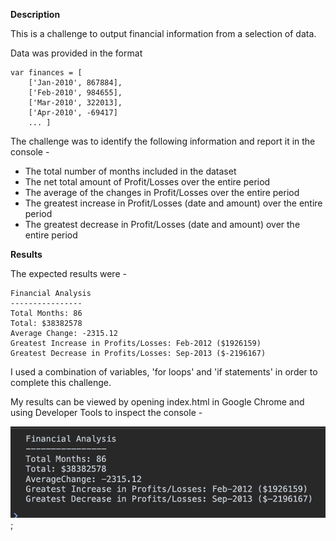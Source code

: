 **Description**

This is a challenge to output financial information from a selection of data.

Data was provided in the format 

    var finances = [
        ['Jan-2010', 867884],
        ['Feb-2010', 984655],
        ['Mar-2010', 322013],
        ['Apr-2010', -69417]
        ... ]

The challenge was to identify the following information and report it in the console - 

- The total number of months included in the dataset
- The net total amount of Profit/Losses over the entire period
- The average of the changes in Profit/Losses over the entire period
- The greatest increase in Profit/Losses (date and amount) over the entire period
- The greatest decrease in Profit/Losses (date and amount) over the entire period

**Results**

The expected results were -  

    Financial Analysis 
    ----------------
    Total Months: 86
    Total: $38382578
    Average Change: -2315.12
    Greatest Increase in Profits/Losses: Feb-2012 ($1926159)
    Greatest Decrease in Profits/Losses: Sep-2013 ($-2196167)

I used a combination of variables, 'for loops' and 'if statements' in order to complete this challenge.  

My results can be viewed by opening index.html in Google Chrome and using Developer Tools to inspect the console - 

![A screenshot showing the results of the challenge](./console-finances-results.png);





